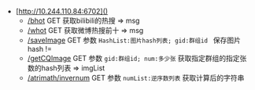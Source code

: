 - [http://10.244.110.84:6702]()
    - [/bhot]() GET 获取bilibili的热搜 => msg
    - [/whot]() GET 获取微博热搜前十 => msg
    - [/saveImage]() GET 参数 ``HashList:图片hash列表; gid:群组id `` 保存图片hash !=
    - [/getCQImage]() GET 参数 ``gid:群组id; num:多少张`` 获取指定群组的指定张数的hash列表 => imgList
    - [/atrimath/invernum]() GET 参数 ``numList:逆序数列表`` 获取计算后的字符串